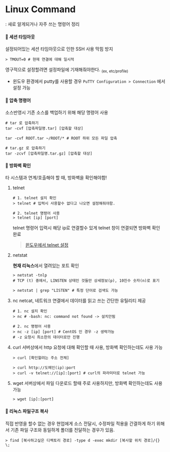 # Linux Command
: 새로 알게되거나 자주 쓰는 명령어 정리

#### 🔨 세션 타임아웃
설정되어있는 세션 타임아웃으로 인한 SSH 사용 막힘 방지
```shell
> TMOUT=0 # 현재 연결에 대해 일시적
```
영구적으로 설정할려면 설정파일에 기재해줘야한다. <sub>(ex, etc/profile)</sub>
- 윈도우 환경에서 putty를 사용할 경우 `PuTTY Configuration > Connection` 에서 설정 가능

#### 🔨 압축 명령어
소스반영시 기존 소스를 백업하기 위해 해당 명령어 사용
```shell
# tar 로 압축하기
tar -cvf [압축파일명.tar] [압축할 대상]

tar -cvf ROOT.tar ~/ROOT/* # ROOT 하위 모든 파일 압축

# tar.gz 로 압축하기
tar -zcvf [압축파일명.tar.gz] [압축할 대상]
```

#### 🔨 방화벽 확인
타 시스템과 연계/호출해야 할 때, 방화벽을 확인해야함!
1. telnet
    ```shell
    # 1. telnet 설치 확인
    > telnet # 입력시 사용할수 없다고 나오면 설정해줘야함.

    # 2. telnet 명령어 사용
    > telnet [ip] [port]
    ```
    telnet 명령어 입력시 해당 ip로 연결할수 있게 telnet 창이 연결되면 방화벽 확인 완료
    > [윈도우에서 telnet 설정](https://cofs.tistory.com/280)

2. netstat    

    **현재 리눅스**에서 열려있는 포트 확인
        
    ```shell
    > netstat -tnlp
    # TCP (t) 중에서, LINSTEN 상태인 것들만 상세정보(p), 10진수 숫자(n)로 표기

    > netstat | grep "LISTEN" # 특정 단어로 검색도 가능
    ```
3. nc
    netcat, 네트워크 연결에서 데이터를 읽고 쓰는 간단한 유틸리티 제공
    ```shell
    # 1. nc 설치 확인
    > nc # -bash: nc: command not found -> 설치안됨
    
    # 2. nc 명령어 사용
    > nc -z [ip] [port] # CentOS 인 경우 -z 생략가능
    # -z 요청시 최소한의 데이터로만 진행
    ```
4. curl
    서버상에서 http 요청에 대해 확인할 때 사용, 방화벽 확인하는데도 사용 가능
    ```shell
    > curl [확인할려는 주소 전체]
    
    > curl http://도메인(ip):port
    > curl -v telnet://[ip]:[port] # curl의 파라미터로 telnet 가능
    ```
5. wget
    서버상에서 파일 다운로드 할때 주로 사용하지만, 방화벽 확인하는데도 사용 가능
    ```shell
    > wget [ip]:[port]
    ```
    
    
#### 🔨 리눅스 파일구조 복사
직접 반영을 할수 없는 경우 현업에게 소스 전달시, 수정파일 적용을 간결하게 하기 위해서 기존 파일 구조와 동일하게 폴더를 전달하는 경우가 있음.
```shell
> find [복사하고싶은 디렉토리 경로] -type d -exec mkdir [복사할 위치 경로]/{} \;
```





















